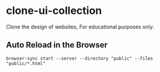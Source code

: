 # clone-ui-collection
Clone the design of websites, For educational purposes only.

## Auto Reload in the Browser
```browser-sync start --server --directory "public" --files "public/*.html"```


